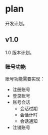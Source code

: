 # plan
开发计划。

## v1.0
1.0 版本计划。

### 账号功能
账号功能需要实现：

- 注册账号
- 登录账号
- 账号会话
    - 会话过期
    - 会话计时
    - 会话通知
- 注销账号